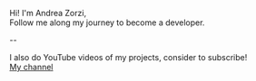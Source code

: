 Hi! I'm Andrea Zorzi,  
Follow me along my journey to become a developer.

--

I also do YouTube videos of my projects, consider to subscribe!  
[My channel](https://www.youtube.com/channel/UCAMPX_yvXMXMidga9hTYyAQ)
